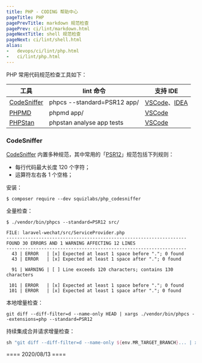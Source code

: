 ```yaml
---
title: PHP - CODING 帮助中心
pageTitle: PHP
pagePrevTitle: markdown 规范检查
pagePrev: ci/lint/markdown.html
pageNextTitle: shell 规范检查
pageNext: ci/lint/shell.html
alias: 
-   devops/ci/lint/php.html
-   ci/lint/php.html
---
```


PHP 常用代码规范检查工具如下：

工具 | lint 命令 | 支持 IDE
----|----------|----------------
[CodeSniffer](https://github.com/squizlabs/PHP_CodeSniffer) | phpcs --standard=PSR12 app/ | [VSCode](https://marketplace.visualstudio.com/items?itemName=wongjn.php-sniffer)、[IDEA](https://plugins.jetbrains.com/plugin/6610-php)
[PHPMD](https://github.com/phpmd/phpmd) | phpmd app/ | [VSCode](https://marketplace.visualstudio.com/items?itemName=ecodes.vscode-phpmd)
[PHPStan](https://github.com/phpstan/phpstan) | phpstan analyse app tests | [VSCode](https://marketplace.visualstudio.com/items?itemName=calsmurf2904.vscode-phpstan)

### CodeSniffer

[CodeSniffer](https://github.com/squizlabs/PHP_CodeSniffer) 内置多种规范，其中常用的「[PSR12](https://www.php-fig.org/psr/psr-12/)」规范包括下列规则：

-   每行代码最大长度 120 个字符；
-   运算符左右各 1 个空格；

安装：

```shell
$ composer require --dev squizlabs/php_codesniffer
```

全量检查：

```shell
$ ./vendor/bin/phpcs --standard=PSR12 src/

FILE: laravel-wechat/src/ServiceProvider.php
-------------------------------------------------------------------
FOUND 30 ERRORS AND 1 WARNING AFFECTING 12 LINES
-------------------------------------------------------------------
  43 | ERROR   | [x] Expected at least 1 space before "."; 0 found
  43 | ERROR   | [x] Expected at least 1 space after "."; 0 found

  91 | WARNING | [ ] Line exceeds 120 characters; contains 130 characters

 101 | ERROR   | [x] Expected at least 1 space before "."; 0 found
 101 | ERROR   | [x] Expected at least 1 space after "."; 0 found
```

本地增量检查：

```shell
git diff --diff-filter=d --name-only HEAD | xargs ./vendor/bin/phpcs --extensions=php --standard=PSR12
```

持续集成合并请求增量检查：

```groovy
sh "git diff --diff-filter=d --name-only ${env.MR_TARGET_BRANCH}... | xargs ./vendor/bin/phpcs --extensions=php --standard=PSR12"
```


==== 2020/08/13 ====
